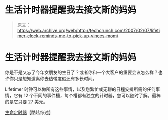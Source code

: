 # 生活计时器提醒我去接文斯的妈妈

> 原文：<https://web.archive.org/web/http://techcrunch.com/2007/02/07/lifetimer-clock-reminds-me-to-pick-up-vinces-mom/>

# 生活计时器提醒我去接文斯的妈妈

你是不是又忘了今年女朋友的生日了？或者你和一个大客户的重要会议怎么样？也许你只是想知道离你去热带度假还有多长时间。

Lifetimer 时钟可以做所有这些事情，以及您繁忙或无聊的日程安排所需的任何事情，它有 12 个不同的事件槽，每个槽都有独立的计时器，您可以随时了解。最棒的是它只要 27 美元。

[生命定时器](https://web.archive.org/web/20201125144237/http://stephenschleicher.com/podcast/?p=579)【酷炫综述】